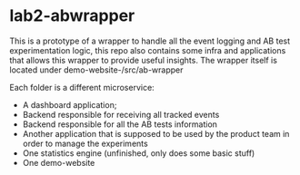 # lab2-abwrapper

This is a prototype of a wrapper to handle all the event logging and AB test experimentation logic, this repo also contains some infra and applications that allows this wrapper to provide useful insights. The wrapper itself is located under demo-website-/src/ab-wrapper

Each folder is a different microservice:
- A dashboard application;
- Backend responsible for receiving all tracked events
- Backend responsible for all the AB tests information
- Another application that is supposed to be used by the product team in order to manage the experiments
- One statistics engine (unfinished, only does some basic stuff)
- One demo-website